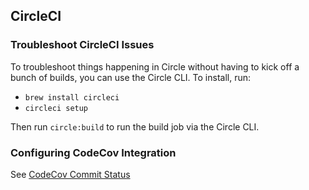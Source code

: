 ## CircleCI

### Troubleshoot CircleCI Issues

To troubleshoot things happening in Circle without having to kick off a bunch of builds, you can use the Circle CLI. To install, run:

- `brew install circleci`
- `circleci setup`

Then run `circle:build` to run the build job via the Circle CLI.

### Configuring CodeCov Integration

See [CodeCov Commit Status](https://docs.codecov.io/docs/commit-status)
